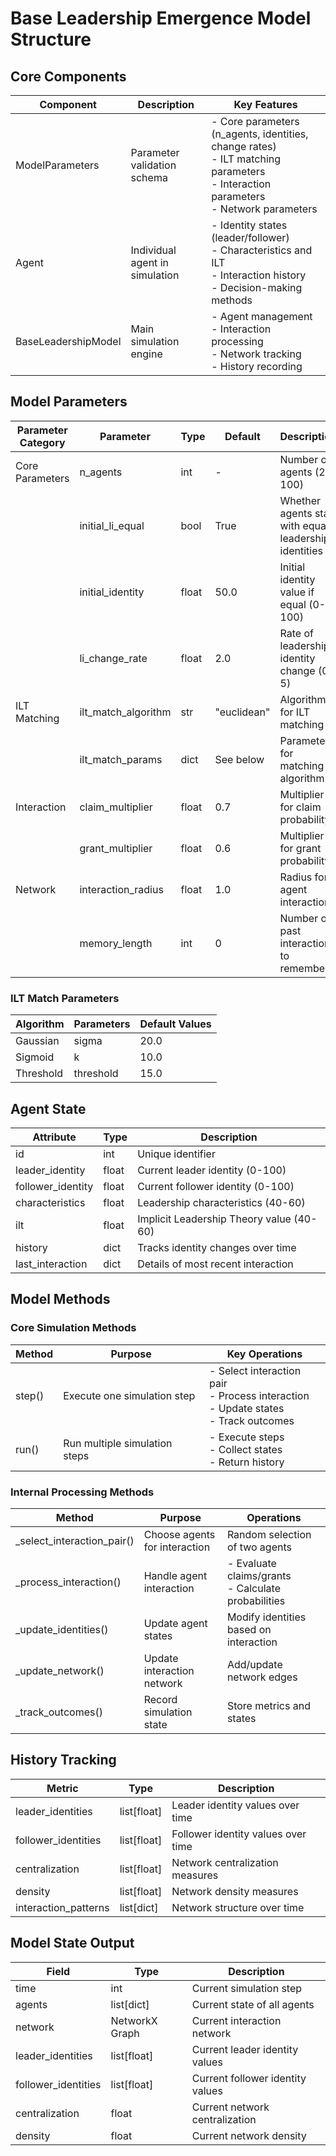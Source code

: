 # Base Leadership Emergence Model Structure

## Core Components

| Component | Description | Key Features |
|-----------|-------------|--------------|
| ModelParameters | Parameter validation schema | - Core parameters (n_agents, identities, change rates)<br>- ILT matching parameters<br>- Interaction parameters<br>- Network parameters |
| Agent | Individual agent in simulation | - Identity states (leader/follower)<br>- Characteristics and ILT<br>- Interaction history<br>- Decision-making methods |
| BaseLeadershipModel | Main simulation engine | - Agent management<br>- Interaction processing<br>- Network tracking<br>- History recording |

## Model Parameters

| Parameter Category | Parameter | Type | Default | Description |
|-------------------|-----------|------|---------|-------------|
| Core Parameters | n_agents | int | - | Number of agents (2-100) |
| | initial_li_equal | bool | True | Whether agents start with equal leadership identities |
| | initial_identity | float | 50.0 | Initial identity value if equal (0-100) |
| | li_change_rate | float | 2.0 | Rate of leadership identity change (0-5) |
| ILT Matching | ilt_match_algorithm | str | "euclidean" | Algorithm for ILT matching |
| | ilt_match_params | dict | See below | Parameters for matching algorithm |
| Interaction | claim_multiplier | float | 0.7 | Multiplier for claim probability |
| | grant_multiplier | float | 0.6 | Multiplier for grant probability |
| Network | interaction_radius | float | 1.0 | Radius for agent interactions |
| | memory_length | int | 0 | Number of past interactions to remember |

### ILT Match Parameters

| Algorithm | Parameters | Default Values |
|-----------|------------|----------------|
| Gaussian | sigma | 20.0 |
| Sigmoid | k | 10.0 |
| Threshold | threshold | 15.0 |

## Agent State

| Attribute | Type | Description |
|-----------|------|-------------|
| id | int | Unique identifier |
| leader_identity | float | Current leader identity (0-100) |
| follower_identity | float | Current follower identity (0-100) |
| characteristics | float | Leadership characteristics (40-60) |
| ilt | float | Implicit Leadership Theory value (40-60) |
| history | dict | Tracks identity changes over time |
| last_interaction | dict | Details of most recent interaction |

## Model Methods

### Core Simulation Methods

| Method | Purpose | Key Operations |
|--------|---------|----------------|
| step() | Execute one simulation step | - Select interaction pair<br>- Process interaction<br>- Update states<br>- Track outcomes |
| run() | Run multiple simulation steps | - Execute steps<br>- Collect states<br>- Return history |

### Internal Processing Methods

| Method | Purpose | Operations |
|--------|---------|------------|
| _select_interaction_pair() | Choose agents for interaction | Random selection of two agents |
| _process_interaction() | Handle agent interaction | - Evaluate claims/grants<br>- Calculate probabilities |
| _update_identities() | Update agent states | Modify identities based on interaction |
| _update_network() | Update interaction network | Add/update network edges |
| _track_outcomes() | Record simulation state | Store metrics and states |

## History Tracking

| Metric | Type | Description |
|--------|------|-------------|
| leader_identities | list[float] | Leader identity values over time |
| follower_identities | list[float] | Follower identity values over time |
| centralization | list[float] | Network centralization measures |
| density | list[float] | Network density measures |
| interaction_patterns | list[dict] | Network structure over time |

## Model State Output

| Field | Type | Description |
|-------|------|-------------|
| time | int | Current simulation step |
| agents | list[dict] | Current state of all agents |
| network | NetworkX Graph | Current interaction network |
| leader_identities | list[float] | Current leader identity values |
| follower_identities | list[float] | Current follower identity values |
| centralization | float | Current network centralization |
| density | float | Current network density 